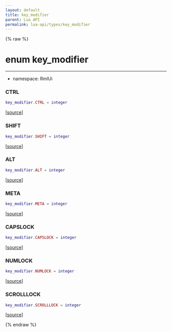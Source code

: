 ```yaml
---
layout: default
title: key_modifier
parent: Lua API
permalink: lua-api/types/key_modifier
---
```


{% raw %}

# enum key_modifier
---

- namespace: RmlUi




### CTRL

```lua
key_modifier.CTRL = integer
```

[<a href="https://github.com/beyond-all-reason/RecoilEngine/blob/b4d0041e4c68c34dace9abf492f9193d28ef5d7e/rts/Rml/SolLua/bind/Global.cpp#L654-L654" target="_blank">source</a>]








### SHIFT

```lua
key_modifier.SHIFT = integer
```

[<a href="https://github.com/beyond-all-reason/RecoilEngine/blob/b4d0041e4c68c34dace9abf492f9193d28ef5d7e/rts/Rml/SolLua/bind/Global.cpp#L656-L656" target="_blank">source</a>]








### ALT

```lua
key_modifier.ALT = integer
```

[<a href="https://github.com/beyond-all-reason/RecoilEngine/blob/b4d0041e4c68c34dace9abf492f9193d28ef5d7e/rts/Rml/SolLua/bind/Global.cpp#L658-L658" target="_blank">source</a>]








### META

```lua
key_modifier.META = integer
```

[<a href="https://github.com/beyond-all-reason/RecoilEngine/blob/b4d0041e4c68c34dace9abf492f9193d28ef5d7e/rts/Rml/SolLua/bind/Global.cpp#L660-L660" target="_blank">source</a>]








### CAPSLOCK

```lua
key_modifier.CAPSLOCK = integer
```

[<a href="https://github.com/beyond-all-reason/RecoilEngine/blob/b4d0041e4c68c34dace9abf492f9193d28ef5d7e/rts/Rml/SolLua/bind/Global.cpp#L662-L662" target="_blank">source</a>]








### NUMLOCK

```lua
key_modifier.NUMLOCK = integer
```

[<a href="https://github.com/beyond-all-reason/RecoilEngine/blob/b4d0041e4c68c34dace9abf492f9193d28ef5d7e/rts/Rml/SolLua/bind/Global.cpp#L664-L664" target="_blank">source</a>]








### SCROLLLOCK

```lua
key_modifier.SCROLLLOCK = integer
```

[<a href="https://github.com/beyond-all-reason/RecoilEngine/blob/b4d0041e4c68c34dace9abf492f9193d28ef5d7e/rts/Rml/SolLua/bind/Global.cpp#L666-L666" target="_blank">source</a>]











{% endraw %}